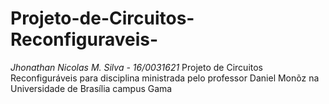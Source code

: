 
# Projeto-de-Circuitos-Reconfiguraveis- 

  *Jhonathan Nicolas M. Silva - 16/0031621*
Projeto de Circuitos Reconfiguráveis para disciplina ministrada pelo professor Daniel Monõz na Universidade de Brasília campus Gama
